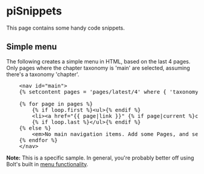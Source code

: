 piSnippets
========

This page contains some handy code snippets. 


Simple menu
-----------

The following creates a simple menu in HTML, based on the last 4 pages. Only pages where the chapter taxonomy is 'main' are selected, assuming there's a taxonomy 'chapter'.

<pre class="brush: html">
    &lt;nav id="main">
    {% setcontent pages = 'pages/latest/4' where { 'taxonomy/chapter': 'main'}  %}
    
    {% for page in pages %}
        {% if loop.first %}&lt;ul>{% endif %}
        &lt;li>&lt;a href="{{ page|link }}" {% if page|current %}class="current"{% endif %}>{{ page.title|trimtext(12) }}&lt;/a>&lt;/li>            
        {% if loop.last %}&lt;/ul>{% endif %}
    {% else %}
        &lt;em>No main navigation items. Add some Pages, and set the 'Chapter' to 'Main'.&lt;/em>
    {% endfor %}
    &lt;/nav>
</pre>


<p class="note"><strong>Note:</strong> This is a specific sample. In general, you're probably better off using Bolt's built in <a href="/menus">menu functionality</a>.</p>